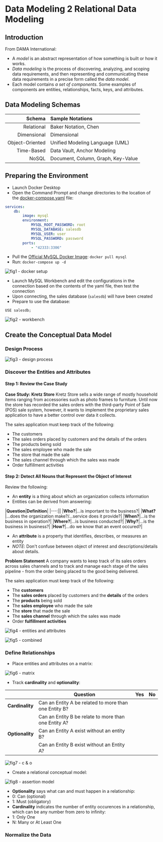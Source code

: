 # Data Modeling 2 Relational Data Modeling

## Introduction
From DAMA International:
- A *model* is an abstract representation of how something is built or how it works.
- *Data modeling* is the process of discovering, analyzing, and scoping data requirements, and then representing and communicating these data requirements in a precise form called the *data model*.
- Each model contains *a set of components*. Some examples of components are entities, relationships, facts, keys, and attributes.
 
## Data Modeling Schemas
|**Schema**|**Sample Notations**|
|---:|:---|
|Relational|Baker Notation, Chen|
|Dimensional|Dimensional|
|Object-Oriented|Unified Modeling Language (UML)|
|Time-Based|Data Vault, Anchor Modeling|
|NoSQL|Document, Column, Graph, Key-Value|

## Preparing the Environment
- Launch Docker Desktop
- Open the Command Prompt and change directories to the location of the [docker-compose.yaml]() file:
```yaml
services:
    db:
        image: mysql
        environment:
            MYSQL_ROOT_PASSWORD: root
            MYSQL_DATABASE: salesdb
            MYSQL_USER: user
            MYSQL_PASSWORD: password
        ports:
            - "42333:3306"
```
- Pull the [Official MySQL Docker Image](https://hub.docker.com/_/mysql/): `docker pull mysql`
- Run: `docker-compose up -d`

![fig1 - docker setup]()

- Launch MySQL Workbench and edit the configurations in the connection based on the contents of the yaml file, then test the connection
- Upon connecting, the sales database (`salesdb`) will have been created
- Prepare to use the database:
```mysql
USE salesdb;
```

![fig2 - workbench]()

## Create the Conceptual Data Model
### Design Process

![fig3 - design process]()

### Discover the Entities and Attributes

#### Step 1: Review the Case Study
**Case Study: Kretz Store**
Kretz Store sells a wide range of mostly household items ranging from accessories such as photo frames to furniture. Until now the store has recorded the sales orders with the third-party Point of Sale (POS) sale system, however, it wants to implement the proprietary sales application to have a better control over data it collects.

The sales application must keep track of the following:
- The customers
- The sales orders placed by customers and the details of the orders
- The products being sold
- The sales employee who made the sale
- The store that made the sale
- The sales channel through which the sales was made
- Order fulfillment activities

#### Step 2: Detect All Nouns that Represent the Object of Interest

Review the following:
- An **entity** is a thing about which an organization collects information
- Entities can be derived from answering:

|**Question**|**Definition**|
|---:||
|**Who?**|...is important to the business?|
|**What?**|...does the organization make?/...service does it provide?|
|**When?**|...is the business in operation?|
|**Where?**|...is business conducted?|
|**Why?**|...is the business in business?|
|**How?**|...do we know that an event occured?|

- An **attribute** is a property that identifies, describes, or measures an entity
- *NOTE*: Don't confuse between object of interest and descriptions/details about details. 

**Problem Statement**
A company wants to keep track of its sales orders across sales channels and to track and manage each stage of the sales pipeline - from the order being placed to the good being delivered. 

The sales application must keep track of the following:
- The **customers**
- The **sales orders** placed by customers and the **details** of the orders
- The **products** being sold
- The **sales employee** who made the sale
- The **store** that made the sale
- The **sales channel** through which the sales was made
- Order **fulfillment activities**

![fig4 - entities and attributes]()

![fig5 - combined]()

### Define Relationships
- Place entities and attributes on a matrix:

![fig6 - matrix]()

- Track **cardinality** and **optionality**:

||**Question**|**Yes**|**No**|
|---|---|---|---|
|**Cardinality**|Can an Entity A be related to more than one Entity B?|||
||Can an Entity B be relate to more than one Entity A?|||
|**Optionality**|Can an Entity A exist without an entity B?|||
||Can an Entity B exist without an Entity A?|||

![fig7 - c & o]()

- Create a relational conceptual model:

![fig8 - assertion model]()

- **Optionality** says what can and must happen in a relationship:
 - 0: Can (optional)
 - 1: Must (obligatory)
- **Cardinality** indicates the number of entity occurences in a relationship, which can be any number from zero to infinity:
 - 1: Only One
 - N: Many or At Least One  

### Normalize the Data
